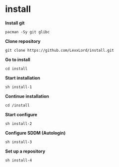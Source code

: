 # install

**Install git**
```shell
pacman -Sy git glibc
```

**Clone repository**
```shell
git clone https://github.com/LexxLord/install.git
```

**Go to install**
```shell
cd install
```

**Start installation**
```shell
sh install-1
```

**Continue installation**
```shell
cd /install
```

**Start configure**
```shell
sh install-2
```

**Configure SDDM (Autologin)**
```shell
sh install-3
```

**Set up a repository**
```shell
sh install-4
```
